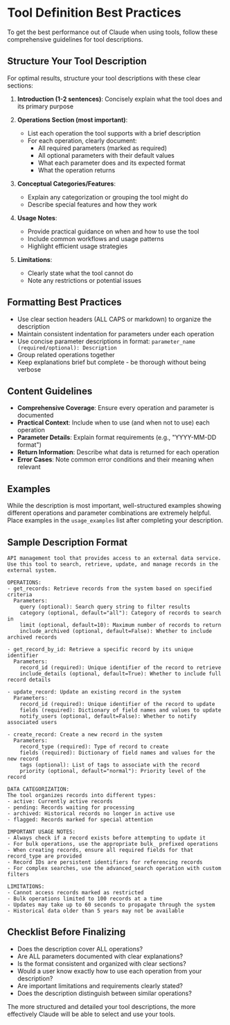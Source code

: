 # Tool Definition Best Practices

To get the best performance out of Claude when using tools, follow these comprehensive guidelines for tool descriptions.

## Structure Your Tool Description

For optimal results, structure your tool descriptions with these clear sections:

1. **Introduction (1-2 sentences)**: Concisely explain what the tool does and its primary purpose

2. **Operations Section (most important)**:
   - List each operation the tool supports with a brief description
   - For each operation, clearly document:
     - All required parameters (marked as required)
     - All optional parameters with their default values
     - What each parameter does and its expected format
     - What the operation returns

3. **Conceptual Categories/Features**: 
   - Explain any categorization or grouping the tool might do
   - Describe special features and how they work

4. **Usage Notes**:
   - Provide practical guidance on when and how to use the tool
   - Include common workflows and usage patterns
   - Highlight efficient usage strategies

5. **Limitations**:
   - Clearly state what the tool cannot do
   - Note any restrictions or potential issues

## Formatting Best Practices

- Use clear section headers (ALL CAPS or markdown) to organize the description
- Maintain consistent indentation for parameters under each operation
- Use concise parameter descriptions in format: `parameter_name (required/optional): Description`
- Group related operations together
- Keep explanations brief but complete - be thorough without being verbose

## Content Guidelines

- **Comprehensive Coverage**: Ensure every operation and parameter is documented
- **Practical Context**: Include when to use (and when not to use) each operation
- **Parameter Details**: Explain format requirements (e.g., "YYYY-MM-DD format")
- **Return Information**: Describe what data is returned for each operation
- **Error Cases**: Note common error conditions and their meaning when relevant

## Examples

While the description is most important, well-structured examples showing different operations and parameter combinations are extremely helpful. Place examples in the `usage_examples` list after completing your description.

## Sample Description Format

```
API management tool that provides access to an external data service. Use this tool to search, retrieve, update, and manage records in the external system.

OPERATIONS:
- get_records: Retrieve records from the system based on specified criteria
  Parameters:
    query (optional): Search query string to filter results
    category (optional, default="all"): Category of records to search in
    limit (optional, default=10): Maximum number of records to return
    include_archived (optional, default=False): Whether to include archived records

- get_record_by_id: Retrieve a specific record by its unique identifier
  Parameters:
    record_id (required): Unique identifier of the record to retrieve
    include_details (optional, default=True): Whether to include full record details

- update_record: Update an existing record in the system
  Parameters:
    record_id (required): Unique identifier of the record to update
    fields (required): Dictionary of field names and values to update
    notify_users (optional, default=False): Whether to notify associated users

- create_record: Create a new record in the system
  Parameters:
    record_type (required): Type of record to create
    fields (required): Dictionary of field names and values for the new record
    tags (optional): List of tags to associate with the record
    priority (optional, default="normal"): Priority level of the record

DATA CATEGORIZATION:
The tool organizes records into different types:
- active: Currently active records
- pending: Records waiting for processing
- archived: Historical records no longer in active use
- flagged: Records marked for special attention

IMPORTANT USAGE NOTES:
- Always check if a record exists before attempting to update it
- For bulk operations, use the appropriate bulk_ prefixed operations
- When creating records, ensure all required fields for that record_type are provided
- Record IDs are persistent identifiers for referencing records
- For complex searches, use the advanced_search operation with custom filters

LIMITATIONS:
- Cannot access records marked as restricted
- Bulk operations limited to 100 records at a time
- Updates may take up to 60 seconds to propagate through the system
- Historical data older than 5 years may not be available
```

## Checklist Before Finalizing

- Does the description cover ALL operations?
- Are ALL parameters documented with clear explanations?
- Is the format consistent and organized with clear sections?
- Would a user know exactly how to use each operation from your description?
- Are important limitations and requirements clearly stated?
- Does the description distinguish between similar operations?

The more structured and detailed your tool descriptions, the more effectively Claude will be able to select and use your tools.